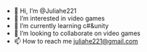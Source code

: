 - 👋 Hi, I’m @Juliahe221
- 👀 I’m interested in video games
- 🌱 I’m currently learning c#&unity
- 💞️ I’m looking to collaborate on video games
- 📫 How to reach me juliahe221@gmail.com

<!---
Juliahe221/Juliahe221 is a ✨ special ✨ repository because its `README.md` (this file) appears on your GitHub profile.
You can click the Preview link to take a look at your changes.
--->
